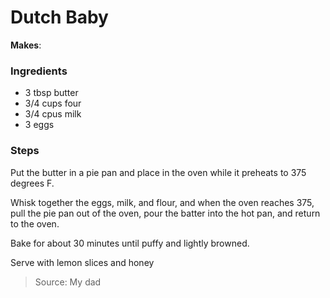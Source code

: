 Dutch Baby
==========

**Makes**: 

### Ingredients
- 3 tbsp butter
- 3/4 cups four
- 3/4 cpus milk
- 3 eggs

### Steps
Put the butter in a pie pan and place in the oven while it preheats to 375 degrees F.

Whisk together the eggs, milk, and flour, and when the oven reaches 375, pull the pie pan out of the oven, pour the batter into the hot pan, and return to the oven.

Bake for about 30 minutes until puffy and lightly browned.

Serve with lemon slices and honey

> Source: My dad
